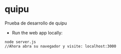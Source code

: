 # quipu
Prueba de desarrollo de quipu

* Run the web app locally:
```
node server.js
//Ahora abra su navegador y visite: localhost:3000
